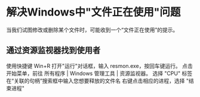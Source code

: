 # 解决Windows中&quot;文件正在使用&quot;问题

当我们试图修改或删除某个文件时，可能收到一个“文件正在使用”的提示。

## 通过资源监视器找到使用者

<procedure title="打开资源监视器" type="choices" id="open-resource-manager">
   <step>使用快捷键 <shortcut>Win+R</shortcut> 打开"运行"对话框，输入 resmon.exe，按回车键运行。</step>
   <step>点击开始菜单，前往<ui-path> 所有程序 | Windows 管理工具 | 资源监视器</ui-path>。</step>
</procedure>

<procedure title="使用资源监视器关闭目标程序" type="steps" id="procedure-id">
   <step>选择 "CPU" 标签</step>
   <step>在“关联的句柄”搜索框中输入您想要释放的文件名</step>
   <step>右键点击相应的进程，选择 "结束进程"</step>
</procedure>